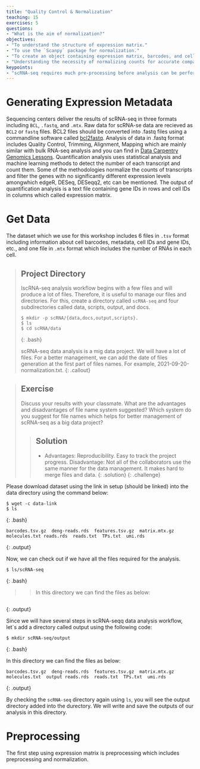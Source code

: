 ```yaml
---
title: "Quality Control & Normalization"
teaching: 15
exercises: 5
questions:
- "What is the aim of normalization?"
objectives:
- "To understand the structure of expression matrix."
- "To use the `Scanpy` package for normalization."
- "To create an object containing expression matrix, barcodes, and cell IDs."
- "Understanding the necessity of normalizing counts for accurate comparison between cells."
keypoints:
- "scRNA-seq requires much pre-processing before analysis can be performed."
---
```


# Generating Expression Metadata

Sequencing centers deliver the results of scRNA-seq in three formats including `BCL`, `.fastq`, and `.mtx`. Raw data for scRNA-se data are recieved as `BCL2` or `fastq` files. BCL2 files should be converted into .fastq files using a commandline software called [bcl2fastq](https://support.illumina.com/sequencing/sequencing_software/bcl2fastq-conversion-software.html). Analysis of data in .fastq format includes Quality Control, Trimming, Alignment, Mapping which are mainly similar with bulk RNA-seq analysis and you can find in   [Data Carpentry Genomics Lessons](https://datacarpentry.org/wrangling-genomics/). Quantification analysis uses statistical analysis and machine learning methods to detect the number of each transcript and count them. Some of the methodologies normalize the counts of transcripts and filter the genes with no significantly different expression levels amongwhich edgeR, DESeq, DESeqq2, etc can be mentioned.
The output of quantification analysis is a text file containing gene IDs in rows and cell IDs in columns which called expression matrix.

# Get Data
The dataset which we use for this workshop includes 6 files in `.tsv` format including information about cell barcodes, metadata, cell IDs and gene IDs, etc., and one file in `.mtx` format which includes the number of RNAs in each cell.


> ## Project Directory
> 
> IscRNA-seq analysis workflow begins with a few files and will produce a lot of files. 
> Therefore, it is useful to manage our files and directories.
> For this, create a directory called `scRNA-seq` and four subdirectories called data, scripts, output, and docs.
> 
> ~~~
> $ mkdir -p scRNA/{data,docs,output,scripts}.
> $ ls
> $ cd scRNA/data
> ~~~
> {: .bash}
> 
> scRNA-seq data analysis is a mig data project. We will have a lot of files. For a better management,
> we can add the date of files generation at the first part of files names. For example, 2021-09-20-normalization.txt. 
{: .callout}

> ## Exercise
> 
> Discuss your results with your classmate. What are the advantages and disadvantages of
> file name system suggested? Which system do you suggest for file names which helps
> for better management of scRNA-seq as a big data project?
> 
>> ## Solution
>> - Advantages:
>> Reproducibility.
>> Easy to track the project progress.
>> Disadvantage:
>> Not all of the collaborators use the same manner for the data management. It makes hard to merge files and data.
> {: .solution}
{: .challenge}

Please download dataset using the link in setup (should be linked) into the data directory using the command below:

~~~
$ wget -c data-link
$ ls
~~~
{: .bash}

~~~
barcodes.tsv.gz  deng-reads.rds  features.tsv.gz  matrix.mtx.gz  molecules.txt reads.rds  reads.txt  TPs.txt  umi.rds
~~~
{: .output}

Now, we can check out if we have all the files required for the analysis.
~~~
$ ls/scRNA-seq
~~~
{: .bash}

>> In this directory we can find the files as below:
~~~

~~~
{: .output}

Since we will have several steps in scRNA-seqq data analysis workflow, let`s add a directory called output using the following code:
~~~
$ mkdir scRNA-seq/output
~~~
{: .bash}

 In this directory we can find the files as below:
~~~
barcodes.tsv.gz  deng-reads.rds  features.tsv.gz  matrix.mtx.gz  molecules.txt  output reads.rds  reads.txt  TPs.txt  umi.rds
~~~
{: .output}

By checking the `scRNA-seq` directory again using `ls`, you will see the output directory added into the durectory. We will write and save the outputs of our analysis in this directory.


# Preprocessing

The first step using expression matrix is preprocessing which includes preprocessing and normalization.



